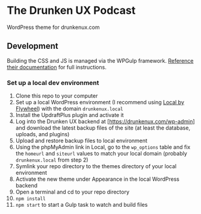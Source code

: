 # The Drunken UX Podcast
WordPress theme for drunkenux.com

## Development
Building the CSS and JS is managed via the WPGulp framework. [Reference their documentation](https://github.com/ahmadawais/WPGulp/blob/master/readme.md) for full instructions.

### Set up a local dev environment

1. Clone this repo to your computer
2. Set up a local WordPress environment (I recommend using [Local by Flywheel](https://localwp.com)) with the domain `drunkenux.local`
3. Install the UpdraftPlus plugin and activate it
4. Log into the Drunken UX backend at [https://drunkenux.com/wp-admin] and download the latest backup files of the site (at least the database, uploads, and plugins)
5. Upload and restore backup files to local environment
6. Using the phpMyAdmin link in Local, go to the `wp_options` table and fix the `homeurl` and `siteurl` values to match your local domain (probably `drunkenux.local` from step 2)
7. Symlink your repo directory to the themes directory of your local environment
8. Activate the new theme under Appearance in the local WordPress backend
9. Open a terminal and cd to your repo directory
10. `npm install`
11. `npm start` to start a Gulp task to watch and build files
